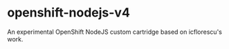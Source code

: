 # openshift-nodejs-v4
An experimental OpenShift NodeJS custom cartridge based on icflorescu's work.

